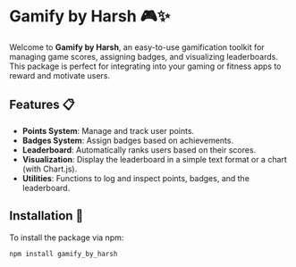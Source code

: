 # Gamify by Harsh 🎮✨

Welcome to **Gamify by Harsh**, an easy-to-use gamification toolkit for managing game scores, assigning badges, and visualizing leaderboards. This package is perfect for integrating into your gaming or fitness apps to reward and motivate users.

## Features 📋

- **Points System**: Manage and track user points.
- **Badges System**: Assign badges based on achievements.
- **Leaderboard**: Automatically ranks users based on their scores.
- **Visualization**: Display the leaderboard in a simple text format or a chart (with Chart.js).
- **Utilities**: Functions to log and inspect points, badges, and the leaderboard.

## Installation 🔧

To install the package via npm:

```bash
npm install gamify_by_harsh
